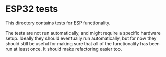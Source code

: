 # ESP32 tests

This directory contains tests for ESP functionality.

The tests are not run automatically, and might require a specific hardware setup.
Ideally they should eventually run automatically, but for now they should still
be useful for making sure that all of the functionality has been run at least
once. It should make refactoring easier too.
